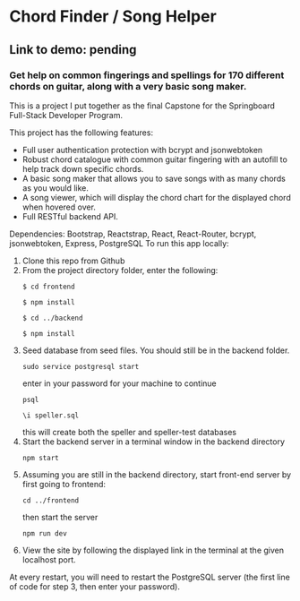 # Chord Finder / Song Helper
## Link to demo: pending
### Get help on common fingerings and spellings for 170 different chords on guitar, along with a very basic song maker.

This is a project I put together as the final Capstone for the Springboard Full-Stack Developer Program.

This project has the following features: 
- Full user authentication protection with bcrypt and jsonwebtoken
- Robust chord catalogue with common guitar fingering with an autofill to help track down specific chords.
- A basic song maker that allows you to save songs with as many chords as you would like.
- A song viewer, which will display the chord chart for the displayed chord when hovered over.
- Full RESTful backend API.


Dependencies: Bootstrap, Reactstrap, React, React-Router, bcrypt, jsonwebtoken, Express, PostgreSQL
To run this app locally:
1. Clone this repo from Github
2. From the project directory folder, enter the following:
    ```
    $ cd frontend
   ```
    ```
   $ npm install
    ```
    ```
   $ cd ../backend
    ```
   ```
   $ npm install
   ```
3. Seed database from seed files.  You should still be in the backend folder.
   ```
   sudo service postgresql start
   ```
   enter in your password for your machine to continue
   ```
   psql
   ```
   ```
   \i speller.sql
   ```
   this will create both the speller and speller-test databases
4. Start the backend server in a terminal window in the backend directory
   ```
   npm start
   ```
5. Assuming you are still in the backend directory, start front-end server by first going to frontend:
   ```
   cd ../frontend
   ```
   then start the server
   ```
   npm run dev
   ```
6. View the site by following the displayed link in the terminal at the given localhost port.

At every restart, you will need to restart the PostgreSQL server (the first line of code for step 3, then enter your password).
